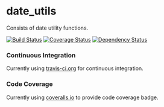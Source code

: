 # date_utils
Consists of date utility functions.

[![Build Status](https://travis-ci.org/mridevteam/date_utils.svg?branch=master)](https://travis-ci.org/mridevteam/date_utils)
[![Coverage Status](https://coveralls.io/repos/github/mridevteam/date_utils/badge.svg?branch=master)](https://coveralls.io/github/mridevteam/date_utils?branch=master)
[![Dependency Status](https://david-dm.org/mridevteam/date_utils.svg)](https://david-dm.org/mridevteam/date_utils)

### Continuous Integration
Currently using [travis-ci.org](https://travis-ci.org/mridevteam) for continuous integration.

### Code Coverage
Currently using [coveralls.io](https://coveralls.io/repos/github/mridevteam) to provide code coverage badge.
